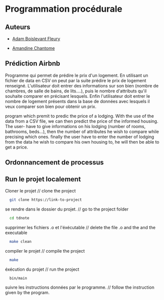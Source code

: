
# Programmation procédurale

## Auteurs

- [Adam Boislevant Fleury]()

- [Amandine Chantome](https://github.com/amandine-ch)

## Prédiction Airbnb

Programme qui permet de prédire le prix d'un logement.
En utilisant un fichier de data en CSV on peut par la suite prédire le prix de logement renseigné.
L'utilisateur doit entrer des informations sur son bien (nombre de chambres, de salle de bains, de lits....), puis le nombre d'attributs qu'il souhaite comparer en précisant lesquels. 
Enfin l'utilisateur doit entrer le nombre de logement présents dans la base de données avec lesquels il veux comparer son bien pour obtenir un prix.

program which premit to predic the price of a lodging.
With the use of the data from a CSV file, we can then predict the price of the informed housing.
The user- have to give informations on his lodging (number of rooms, bathrooms, beds...), then the number of attributes he wish to compare while precising which ones.
finally the user have to enter the number of lodging from the data he wish to compare his own housing to, he will then be able to get a price.


## Ordonnancement de processus




## Run le projet localement

Cloner le projet 
// clone the project

```bash
  git clone https://link-to-project
```

se rendre dans le dossier du projet.
// go to the project folder

```bash
  cd tdnote
```
supprimer les fichiers .o et l'éxécutable
// delete the file .o and the and the executable

```bash
  make clean
```

compiler le projet
// compile the project

```bash
  make
```
éxécution du projet
// run the project

```bash
  bin/main
```

suivre les instructions données par le programme.
// follow the instruction given by the program.





